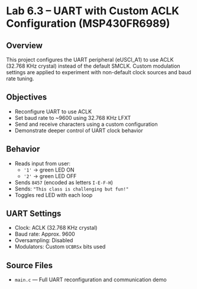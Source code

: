 # Lab 6.3 – UART with Custom ACLK Configuration (MSP430FR6989)

## Overview
This project configures the UART peripheral (eUSCI_A1) to use ACLK (32.768 KHz crystal) instead of the default SMCLK. Custom modulation settings are applied to experiment with non-default clock sources and baud rate tuning.

## Objectives
- Reconfigure UART to use ACLK
- Set baud rate to ~9600 using 32.768 KHz LFXT
- Send and receive characters using a custom configuration
- Demonstrate deeper control of UART clock behavior

## Behavior
- Reads input from user:
  - `'1'` → green LED ON
  - `'2'` → green LED OFF
- Sends `8457` (encoded as letters `I-E-F-H`)
- Sends: `"This class is challenging but fun!"`
- Toggles red LED with each loop

## UART Settings
- Clock: ACLK (32.768 KHz crystal)
- Baud rate: Approx. 9600
- Oversampling: Disabled
- Modulators: Custom `UCBRSx` bits used

## Source Files
- `main.c` — Full UART reconfiguration and communication demo
